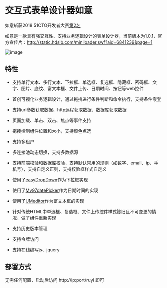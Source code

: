 # 交互式表单设计器如意       

如意斩获2018 51CTO开发者大赛[第2名](https://weibo.com/ttarticle/p/show?id=2309351002704256219299743718)
 
如意是一款具有强交互性、支持业务逻辑设计的表单设计器，当前版本为1.0.1，官方宣传片：http://static.hdslb.com/miniloader.swf?aid=6841239&page=1
 
![image](https://github.com/shiyafeng/ruyi/blob/master/ruyi.jpg)

## 特性

- 支持单行文本、多行文本、下拉框、单选框、复选框、隐藏框、密码框、文字、图片、底纹、富文本框、文件上传、日期时间、按钮等web控件

- 首创可视化业务逻辑设计，通过拖拽进行条件判断和命令执行，支持条件嵌套

- 支持url参数获取数据、http远程获取数据、数据库获取数据

- 页面加载、单击、双击、焦点等事件支持

- 拖拽控制组件位置和大小，支持颜色点选

- 支持多租户

- 多连接池动态切换，支持多数据源

- 支持前端校验和数据库校验，支持默认常用的规则（如数字、email、ip、手机号），支持自定义正则，支持校验框样式自定义

- 使用了[easyDropDown](https://github.com/patrickkunka/easydropdown)作为下拉框实现

- 使用了[My97datePicker](https://github.com/huxun/My97DatePicker)作为日期时间的实现

- 使用了[UMeditor](https://github.com/fex-team/umeditor)作为富文本框的实现

- 针对传统HTML中单选框、复选框、文件上传控件样式陈旧且不可变更的情况，做了组件重新实现

- 支持历史版本管理

- 支持令牌访问

- 支持在线编写js、jquery

## 部署方式

无需任何配置，启动后访问 http://ip:port/ruyi 即可
